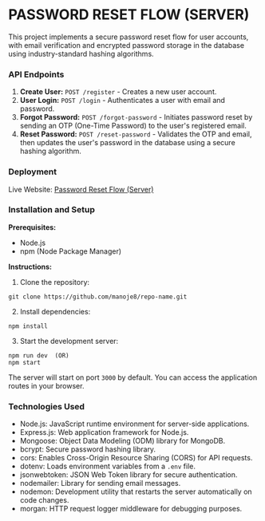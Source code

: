 # PASSWORD RESET FLOW (SERVER)


This project implements a secure password reset flow for user accounts, with email verification and encrypted password storage in the database using industry-standard hashing algorithms.

### API Endpoints

1. **Create User:** `POST /register` - Creates a new user account.
2. **User Login:** `POST /login` - Authenticates a user with email and password. 
3. **Forgot Password:** `POST /forgot-password` - Initiates password reset by sending an OTP (One-Time Password) to the user's registered email.
4. **Reset Password:** `POST /reset-password` - Validates the OTP and email, then updates the user's password in the database using a secure hashing algorithm.

### Deployment

Live Website: [Password Reset Flow (Server)]()

### Installation and Setup

**Prerequisites:**

- Node.js
- npm (Node Package Manager)

**Instructions:**

1. Clone the repository:

```
git clone https://github.com/manoje8/repo-name.git
```

2. Install dependencies:

```
npm install
```

3. Start the development server:

```
npm run dev  (OR)
npm start
```

The server will start on port `3000` by default. You can access the application routes in your browser.

### Technologies Used

- Node.js: JavaScript runtime environment for server-side applications.
- Express.js: Web application framework for Node.js.
- Mongoose: Object Data Modeling (ODM) library for MongoDB.
- bcrypt: Secure password hashing library.
- cors: Enables Cross-Origin Resource Sharing (CORS) for API requests.
- dotenv: Loads environment variables from a `.env` file.
- jsonwebtoken: JSON Web Token library for secure authentication.
- nodemailer: Library for sending email messages.
- nodemon: Development utility that restarts the server automatically on code changes.
- morgan: HTTP request logger middleware for debugging purposes.